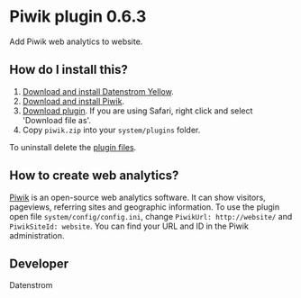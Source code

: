 Piwik plugin 0.6.3
==================
Add Piwik web analytics to website.

## How do I install this?

1. [Download and install Datenstrom Yellow](https://github.com/datenstrom/yellow/).
2. [Download and install Piwik](http://piwik.org/).
3. [Download plugin](https://github.com/datenstrom/yellow-plugins/raw/master/zip/piwik.zip). If you are using Safari, right click and select 'Download file as'.
4. Copy `piwik.zip` into your `system/plugins` folder.

To uninstall delete the [plugin files](update.ini).

## How to create web analytics?

[Piwik](http://piwik.org/) is an open-source web analytics software. It can show visitors, pageviews, referring sites and geographic information. To use the plugin open file `system/config/config.ini`, change `PiwikUrl: http://website/` and `PiwikSiteId: website`. You can find your URL and ID in the Piwik administration.

## Developer

Datenstrom
